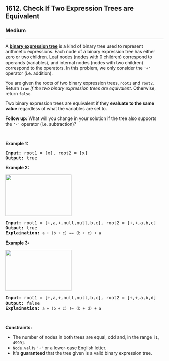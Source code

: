 <h2>1612. Check If Two Expression Trees are Equivalent</h2><h3>Medium</h3><hr><div><p>A <strong><a href="https://en.wikipedia.org/wiki/Binary_expression_tree" target="_blank">binary expression tree</a></strong> is a kind of binary tree used to represent arithmetic expressions. Each node of a binary expression tree has either zero or two children. Leaf nodes (nodes with 0 children) correspond to operands (variables), and internal nodes (nodes with two children) correspond to the operators. In this problem, we only consider the <code>'+'</code> operator (i.e. addition).</p>

<p>You are given the roots of two binary expression trees, <code>root1</code> and <code>root2</code>. Return <code>true</code><em> if the two binary expression trees are equivalent</em>. Otherwise, return <code>false</code>.</p>

<p>Two binary expression trees are equivalent if they <strong>evaluate to the same value</strong> regardless of what the variables are set to.</p>

<p><strong>Follow up:</strong> What will you change in your solution if the tree also supports the <code>'-'</code> operator (i.e. subtraction)?</p>

<p>&nbsp;</p>
<p><strong>Example 1:</strong></p>

<pre><strong>Input:</strong> root1 = [x], root2 = [x]
<strong>Output:</strong> true
</pre>

<p><strong>Example 2:</strong></p>

<p><strong><img alt="" src="https://assets.leetcode.com/uploads/2020/10/04/tree1.png" style="width: 211px; height: 131px;"></strong></p>

<pre><strong>Input:</strong> root1 = [+,a,+,null,null,b,c], root2 = [+,+,a,b,c]
<strong>Output:</strong> true
<strong>Explaination:</strong> <code>a + (b + c) == (b + c) + a</code></pre>

<p><strong>Example 3:</strong></p>

<p><strong><img alt="" src="https://assets.leetcode.com/uploads/2020/10/04/tree2.png" style="width: 211px; height: 131px;"></strong></p>

<pre><strong>Input:</strong> root1 = [+,a,+,null,null,b,c], root2 = [+,+,a,b,d]
<strong>Output:</strong> false
<strong>Explaination:</strong> <code>a + (b + c) != (b + d) + a</code>
</pre>

<p>&nbsp;</p>
<p><strong>Constraints:</strong></p>

<ul>
	<li>The number of nodes in both trees are equal, odd and, in the range <code>[1, 4999]</code>.</li>
	<li><code>Node.val</code> is <code>'+'</code> or a lower-case English letter.</li>
	<li>It's <strong>guaranteed</strong> that the tree given is a valid binary expression tree.</li>
</ul>
</div>